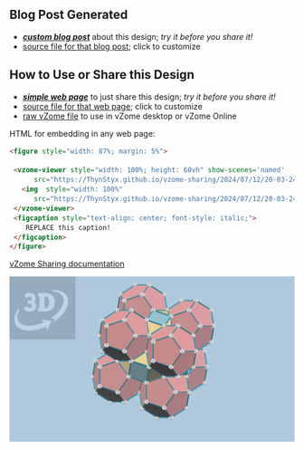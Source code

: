 
## Blog Post Generated

 - [***custom blog post***](<https://ThynStyx.github.io/vzome-sharing/2024/07/12/8-dodecahedrons-6-bilunabirotundae-1-cube-20-03-24.html>) about this design; *try it before you share it!*
 - [source file for that blog post](<https://github.com/ThynStyx/vzome-sharing/edit/main/_posts/2024-07-12-8-dodecahedrons-6-bilunabirotundae-1-cube-20-03-24.md>); click to customize
 


## How to Use or Share this Design

 - [***simple web page***](<https://ThynStyx.github.io/vzome-sharing/2024/07/12/20-03-24-8-dodecahedrons-6-bilunabirotundae-1-cube/>) to just share this design; *try it before you share it!*
 - [source file for that web page](<https://github.com/ThynStyx/vzome-sharing/edit/main/2024/07/12/20-03-24-8-dodecahedrons-6-bilunabirotundae-1-cube/index.md>); click to customize
 - [raw vZome file](<https://raw.githubusercontent.com/ThynStyx/vzome-sharing/main/2024/07/12/20-03-24-8-dodecahedrons-6-bilunabirotundae-1-cube/8-dodecahedrons-6-bilunabirotundae-1-cube.vZome>) to use in vZome desktop or vZome Online
 
 HTML for embedding in any web page:
 ```html
<figure style="width: 87%; margin: 5%">
  
  <vzome-viewer style="width: 100%; height: 60vh" show-scenes='named'
       src="https://ThynStyx.github.io/vzome-sharing/2024/07/12/20-03-24-8-dodecahedrons-6-bilunabirotundae-1-cube/8-dodecahedrons-6-bilunabirotundae-1-cube.vZome" >
    <img  style="width: 100%"
       src="https://ThynStyx.github.io/vzome-sharing/2024/07/12/20-03-24-8-dodecahedrons-6-bilunabirotundae-1-cube/8-dodecahedrons-6-bilunabirotundae-1-cube.png" >
  </vzome-viewer>
  <figcaption style="text-align: center; font-style: italic;">
     REPLACE this caption!
  </figcaption>
</figure>

 ```

[vZome Sharing documentation](https://vzome.github.io/vzome/sharing.html#how-it-works)

![Image](<8-dodecahedrons-6-bilunabirotundae-1-cube.png>)

